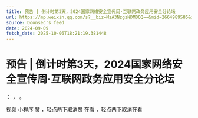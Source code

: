 ```yaml
---
title: 预告 | 倒计时第3天，2024国家网络安全宣传周·互联网政务应用安全分论坛
url: https://mp.weixin.qq.com/s?__biz=MzA3NzgzNDM0OQ==&mid=2664989585&idx=1&sn=4e8f22e32c323810c58cc30f79978b49
source: Doonsec's feed
date: 2024-09-09
fetch_date: 2025-10-06T18:21:19.381448
---
```


# 预告 | 倒计时第3天，2024国家网络安全宣传周·互联网政务应用安全分论坛

：
，
。

视频
小程序
赞
，轻点两下取消赞
在看
，轻点两下取消在看